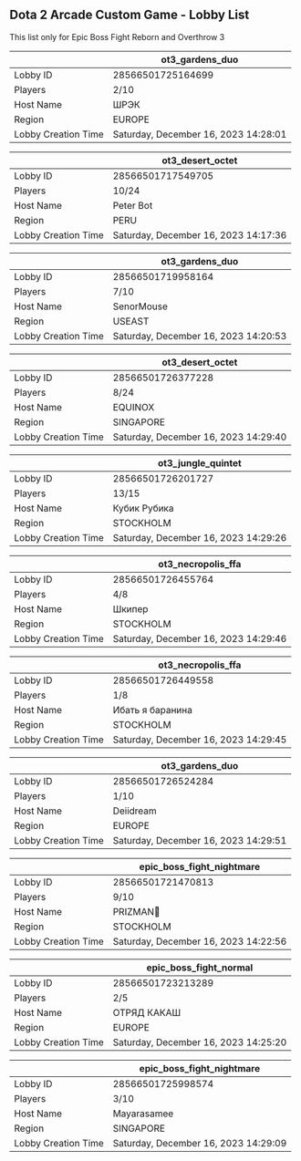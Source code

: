 ## Dota 2 Arcade Custom Game - Lobby List

This list only for Epic Boss Fight Reborn and Overthrow 3

|  | ot3_gardens_duo |
| ------ | ------ |
| Lobby ID | 28566501725164699 |
| Players | 2/10 |
| Host Name | ШРЭК |
| Region | EUROPE |
| Lobby Creation Time | Saturday, December 16, 2023 14:28:01 |


|  | ot3_desert_octet |
| ------ | ------ |
| Lobby ID | 28566501717549705 |
| Players | 10/24 |
| Host Name | Peter Bot |
| Region | PERU |
| Lobby Creation Time | Saturday, December 16, 2023 14:17:36 |


|  | ot3_gardens_duo |
| ------ | ------ |
| Lobby ID | 28566501719958164 |
| Players | 7/10 |
| Host Name | SenorMouse |
| Region | USEAST |
| Lobby Creation Time | Saturday, December 16, 2023 14:20:53 |


|  | ot3_desert_octet |
| ------ | ------ |
| Lobby ID | 28566501726377228 |
| Players | 8/24 |
| Host Name | EQUINOX |
| Region | SINGAPORE |
| Lobby Creation Time | Saturday, December 16, 2023 14:29:40 |


|  | ot3_jungle_quintet |
| ------ | ------ |
| Lobby ID | 28566501726201727 |
| Players | 13/15 |
| Host Name | Кубик Рубика |
| Region | STOCKHOLM |
| Lobby Creation Time | Saturday, December 16, 2023 14:29:26 |


|  | ot3_necropolis_ffa |
| ------ | ------ |
| Lobby ID | 28566501726455764 |
| Players | 4/8 |
| Host Name | Шкипер |
| Region | STOCKHOLM |
| Lobby Creation Time | Saturday, December 16, 2023 14:29:46 |


|  | ot3_necropolis_ffa |
| ------ | ------ |
| Lobby ID | 28566501726449558 |
| Players | 1/8 |
| Host Name | Ибать я баранина |
| Region | STOCKHOLM |
| Lobby Creation Time | Saturday, December 16, 2023 14:29:45 |


|  | ot3_gardens_duo |
| ------ | ------ |
| Lobby ID | 28566501726524284 |
| Players | 1/10 |
| Host Name | Deiidream |
| Region | EUROPE |
| Lobby Creation Time | Saturday, December 16, 2023 14:29:51 |


|  | epic_boss_fight_nightmare |
| ------ | ------ |
| Lobby ID | 28566501721470813 |
| Players | 9/10 |
| Host Name | PRIZMAN📿 |
| Region | STOCKHOLM |
| Lobby Creation Time | Saturday, December 16, 2023 14:22:56 |


|  | epic_boss_fight_normal |
| ------ | ------ |
| Lobby ID | 28566501723213289 |
| Players | 2/5 |
| Host Name | ОТРЯД  КАКАШ |
| Region | EUROPE |
| Lobby Creation Time | Saturday, December 16, 2023 14:25:20 |


|  | epic_boss_fight_nightmare |
| ------ | ------ |
| Lobby ID | 28566501725998574 |
| Players | 3/10 |
| Host Name | Mayarasamee |
| Region | SINGAPORE |
| Lobby Creation Time | Saturday, December 16, 2023 14:29:09 |


